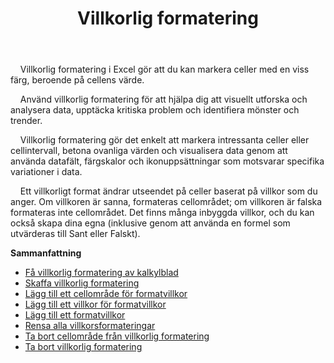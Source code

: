 ﻿---
title: Villkorlig formatering
second_title: Aspose.Cells Cloud Documen
type: docs
url: /sv/conditional-formattings/
aliases: [/working-with-conditional-formatting/]
keywords: REST API, spreadsheets, excel, conditional formattin
description: "Cells. Cloud API för Excel fungerar: villkorlig formatering fungerar"
weight: 100
---
&nbsp;&nbsp;&nbsp;&nbsp;Villkorlig formatering i Excel gör att du kan markera celler med en viss färg, beroende på cellens värde.

&nbsp;&nbsp;&nbsp;&nbsp;Använd villkorlig formatering för att hjälpa dig att visuellt utforska och analysera data, upptäcka kritiska problem och identifiera mönster och trender.

&nbsp;&nbsp;&nbsp;&nbsp;Villkorlig formatering gör det enkelt att markera intressanta celler eller cellintervall, betona ovanliga värden och visualisera data genom att använda datafält, färgskalor och ikonuppsättningar som motsvarar specifika variationer i data.

&nbsp;&nbsp;&nbsp;&nbsp;Ett villkorligt format ändrar utseendet på celler baserat på villkor som du anger. Om villkoren är sanna, formateras cellområdet; om villkoren är falska formateras inte cellområdet. Det finns många inbyggda villkor, och du kan också skapa dina egna (inklusive genom att använda en formel som utvärderas till Sant eller Falskt).

**Sammanfattning**

- [Få villkorlig formatering av kalkylblad](/cells/sv/conditional-formattings/get-all/)
- [Skaffa villkorlig formatering](/cells/sv/conditional-formattings/get/)
- [Lägg till ett cellområde för formatvillkor](/cells/sv/conditional-formattings/add-cell-area/)
- [Lägg till ett villkor för formatvillkor](/cells/sv/conditional-formattings/add-a-condition/)
- [Lägg till ett formatvillkor](/cells/sv/conditional-formattings/add-format-condition/)
- [Rensa alla villkorsformateringar](/cells/sv/conditional-formattings/clear/)
- [Ta bort cellområde från villkorlig formatering](/cells/sv/conditional-formattings/delete-cell-area/)
- [Ta bort villkorlig formatering](/cells/sv/conditional-formattings/delete/)
